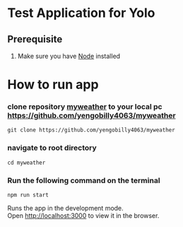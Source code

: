 # Test Application for Yolo

## Prerequisite

1. Make sure you have [Node](https://nodejs.org/en/) installed

# How to run app

### clone repository [myweather](https://github.com/yengobilly4063/myweather) to your local pc https://github.com/yengobilly4063/myweather

```
git clone https://github.com/yengobilly4063/myweather
```

### navigate to root directory

```
cd myweather
```

### Run the following command on the terminal

```
npm run start
```

Runs the app in the development mode.\
Open [http://localhost:3000](http://localhost:3000) to view it in the browser.

